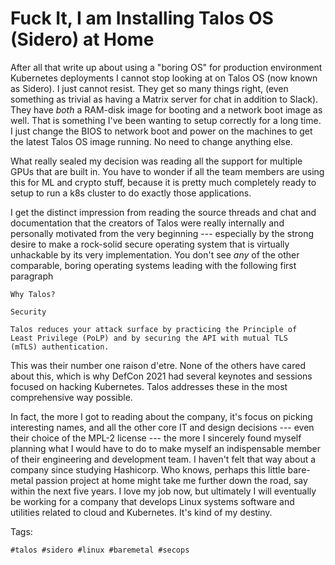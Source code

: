 # Fuck It, I am Installing Talos OS (Sidero) at Home

After all that write up about using a "boring OS" for production
environment Kubernetes deployments I cannot stop looking at on Talos OS
(now known as Sidero). I just cannot resist. They get so many things
right, (even something as trivial as having a Matrix server for chat in
addition to Slack).  They have *both* a RAM-disk image for booting and a
network boot image as well. That is something I've been wanting to setup
correctly for a long time. I just change the BIOS to network boot and
power on the machines to get the latest Talos OS image running. No need
to change anything else.

What really sealed my decision was reading all the support for multiple
GPUs that are built in. You have to wonder if all the team members are
using this for ML and crypto stuff, because it is pretty much completely
ready to setup to run a k8s cluster to do exactly those applications.

I get the distinct impression from reading the source threads and chat
and documentation that the creators of Talos were really internally and
personally motivated from the very beginning --- especially by the
strong desire to make a rock-solid secure operating system that is
virtually unhackable by its very implementation. You don't see *any* of
the other comparable, boring operating systems leading with the
following first paragraph

    Why Talos?

    Security

    Talos reduces your attack surface by practicing the Principle of
    Least Privilege (PoLP) and by securing the API with mutual TLS
    (mTLS) authentication.

This was their number one raison d'etre. None of the others have cared
about this, which is why DefCon 2021 had several keynotes and sessions
focused on hacking Kubernetes. Talos addresses these in the most
comprehensive way possible.

In fact, the more I got to reading about the company, it's focus on
picking interesting names, and all the other core IT and design
decisions --- even their choice of the MPL-2 license --- the more I
sincerely found myself planning what I would have to do to make myself
an indispensable member of their engineering and development team. I
haven't felt that way about a company since studying Hashicorp. Who
knows, perhaps this little bare-metal passion project at home might take
me further down the road, say within the next five years. I love my job
now, but ultimately I will eventually be working for a company that
develops Linux systems software and utilities related to cloud and
Kubernetes. It's kind of my destiny.

Tags:

    #talos #sidero #linux #baremetal #secops
